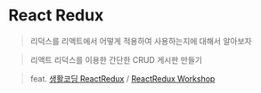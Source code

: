 # React Redux

> 리덕스를 리액트에서 어떻게 적용하여 사용하는지에 대해서 알아보자

> 리액트 리덕스를 이용한 간단한 CRUD 게시판 만들기

> feat. [생활코딩 ReactRedux](https://opentutorials.org/module/4518) / [ReactRedux Workshop](https://www.youtube.com/watch?v=Cwwsv_OaWhM)

